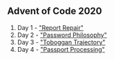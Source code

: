 ## Advent of Code 2020

1. Day 1 - ["Report Repair" ](https://adventofcode.com/2020/day/1)
2. Day 2 - ["Password Philosophy"](https://adventofcode.com/2020/day/2)
3. Day 3 - ["Toboggan Trajectory"](https://adventofcode.com/2020/day/3)
4. Day 4 - ["Passport Processing"](https://adventofcode.com/2020/day/4)
